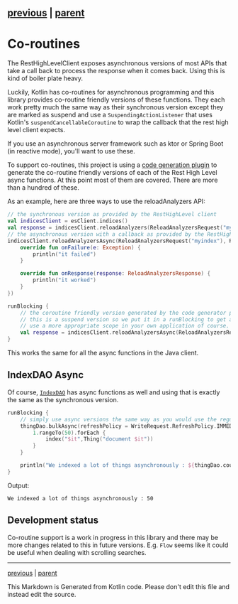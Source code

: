 [previous](query-dsl.md) | [parent](index.md)
---

# Co-routines

The RestHighLevelClient exposes asynchronous versions of most APIs that take a call back to process
the response when it comes back. Using this is kind of boiler plate heavy. 

Luckily, Kotlin has co-routines for asynchronous programming and this library provides co-routine 
friendly versions of these functions. They each work pretty much the same way as their synchronous 
version except they are marked as suspend and use a `SuspendingActionListener` that uses Kotlin's
`suspendCancellableCoroutine` to wrap the callback that the rest high level client expects.

If you use an asynchronous server framework such as ktor or Spring Boot (in reactive mode), you'll
want to use these.

To support co-routines, this project is using a 
[code generation plugin](https://github.com/jillesvangurp/es-kotlin-codegen-plugin) 
to generate the co-routine friendly versions of each of the
Rest High Level async functions. At this point most of them are covered. There are more than a hundred 
of these. 

As an example, here are three ways to use the reloadAnalyzers API:

```kotlin
// the synchronous version as provided by the RestHighLevel client
val indicesClient = esClient.indices()
val response = indicesClient.reloadAnalyzers(ReloadAnalyzersRequest("myindex"), RequestOptions.DEFAULT)
// the asynchronous version with a callback as provided by the RestHighLevel client
indicesClient.reloadAnalyzersAsync(ReloadAnalyzersRequest("myindex"), RequestOptions.DEFAULT, object : ActionListener<ReloadAnalyzersResponse> {
    override fun onFailure(e: Exception) {
        println("it failed")
    }

    override fun onResponse(response: ReloadAnalyzersResponse) {
        println("it worked")
    }
})

runBlocking {
    // the coroutine friendly version generated by the code generator plugin
    // this is a suspend version so we put it in a runBlocking to get a coroutine scope
    // use a more appropriate scope in your own application of course.
    val response = indicesClient.reloadAnalyzersAsync(ReloadAnalyzersRequest("myindex"), RequestOptions.DEFAULT)
}
```

This works the same for all the async functions in the Java client. 

## IndexDAO Async

Of course, [`IndexDAO`](https://github.com/jillesvangurp/es-kotlin-wrapper-client/tree/master/src/main/kotlin/io/inbot/eskotlinwrapper/IndexDAO.kt) has async functions as well and using that is 
exactly the same as the synchronous version.

```kotlin
runBlocking {
    // simply use async versions the same way as you would use the regular versions
    thingDao.bulkAsync(refreshPolicy = WriteRequest.RefreshPolicy.IMMEDIATE) {
        1.rangeTo(50).forEach {
            index("$it",Thing("document $it"))
        }
    }

    println("We indexed a lot of things asynchronously : ${thingDao.countAsync()}")
}
```

Output:

```
We indexed a lot of things asynchronously : 50

```

## Development status

Co-routine support is a work in progress in this library and there may be more changes
related to this in future versions. E.g. `Flow` seems like it could be useful when dealing
with scrolling searches.


---

[previous](query-dsl.md) | [parent](index.md)

This Markdown is Generated from Kotlin code. Please don't edit this file and instead edit the source.